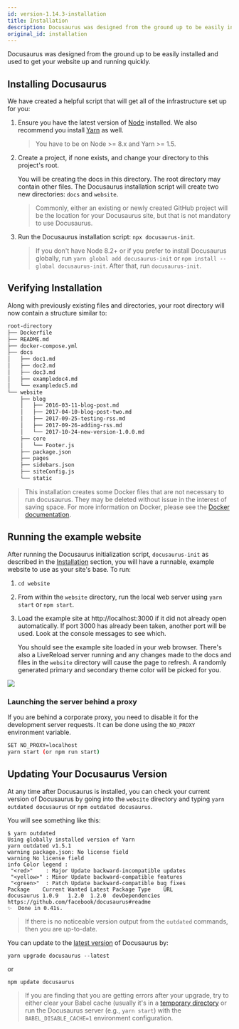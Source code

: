 ```yaml
---
id: version-1.14.3-installation
title: Installation
description: Docusaurus was designed from the ground up to be easily installed and used to get your website up and running quickly!
original_id: installation
---
```


Docusaurus was designed from the ground up to be easily installed and used to get your website up and running quickly.

## Installing Docusaurus

We have created a helpful script that will get all of the infrastructure set up for you:

1.  Ensure you have the latest version of [Node](https://nodejs.org/en/download/) installed. We also recommend you install [Yarn](https://yarnpkg.com/en/docs/install) as well.

    > You have to be on Node >= 8.x and Yarn >= 1.5.

1.  Create a project, if none exists, and change your directory to this project's root.

    You will be creating the docs in this directory. The root directory may
    contain other files. The Docusaurus installation script will create two new
    directories: `docs` and `website`.

    > Commonly, either an existing or newly created GitHub project will be the location for your Docusaurus site, but that is not mandatory to use Docusaurus.

1.  Run the Docusaurus installation script: `npx docusaurus-init`.

    > If you don't have Node 8.2+ or if you prefer to install Docusaurus globally, run `yarn global add docusaurus-init` or `npm install --global docusaurus-init`. After that, run `docusaurus-init`.

## Verifying Installation

Along with previously existing files and directories, your root directory will now contain a structure similar to:

```bash
root-directory
├── Dockerfile
├── README.md
├── docker-compose.yml
├── docs
│   ├── doc1.md
│   ├── doc2.md
│   ├── doc3.md
│   ├── exampledoc4.md
│   └── exampledoc5.md
└── website
    ├── blog
    │   ├── 2016-03-11-blog-post.md
    │   ├── 2017-04-10-blog-post-two.md
    │   ├── 2017-09-25-testing-rss.md
    │   ├── 2017-09-26-adding-rss.md
    │   └── 2017-10-24-new-version-1.0.0.md
    ├── core
    │   └── Footer.js
    ├── package.json
    ├── pages
    ├── sidebars.json
    ├── siteConfig.js
    └── static
```

> This installation creates some Docker files that are not necessary to run docusaurus. They may be deleted without issue in the interest of saving space. For more information on Docker, please see the [Docker documentation](https://docs.docker.com/).

## Running the example website

After running the Docusaurus initialization script, `docusaurus-init` as
described in the [Installation](#installing-docusaurus) section, you will have a
runnable, example website to use as your site's base. To run:

1.  `cd website`
1.  From within the `website` directory, run the local web server using
    `yarn start` or `npm start`.
1.  Load the example site at http://localhost:3000 if it did not already open
    automatically. If port 3000 has already been taken, another port will be used. Look at the console messages to see which.

    You should see the example site loaded in your web browser. There's also a LiveReload server running and any changes made to the docs and files in the `website` directory will cause the page to refresh. A randomly generated primary and secondary theme color will be picked for you.

![](/img/getting-started-preparation-verify.png)

### Launching the server behind a proxy

If you are behind a corporate proxy, you need to disable it for the development server requests. It can be done using the `NO_PROXY` environment variable.

```sh
SET NO_PROXY=localhost
yarn start (or npm run start)
```

## Updating Your Docusaurus Version

At any time after Docusaurus is installed, you can check your current version of Docusaurus by going into the `website` directory and typing `yarn outdated docusaurus` or `npm outdated docusaurus`.

You will see something like this:

```
$ yarn outdated
Using globally installed version of Yarn
yarn outdated v1.5.1
warning package.json: No license field
warning No license field
info Color legend :
 "<red>"    : Major Update backward-incompatible updates
 "<yellow>" : Minor Update backward-compatible features
 "<green>"  : Patch Update backward-compatible bug fixes
Package    Current Wanted Latest Package Type    URL
docusaurus 1.0.9   1.2.0  1.2.0  devDependencies https://github.com/facebook/docusaurus#readme
✨  Done in 0.41s.
```

> If there is no noticeable version output from the `outdated` commands, then you are up-to-date.

You can update to the [latest version](https://www.npmjs.com/package/docusaurus) of Docusaurus by:

```
yarn upgrade docusaurus --latest
```

or

```
npm update docusaurus
```

> If you are finding that you are getting errors after your upgrade, try to either clear your Babel cache (usually it's in a [temporary directory](https://babeljs.io/docs/en/babel-register/#environment-variables) or run the Docusaurus server (e.g., `yarn start`) with the `BABEL_DISABLE_CACHE=1` environment configuration.
